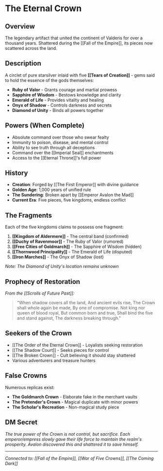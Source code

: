 # The Eternal Crown

## Overview
The legendary artifact that united the continent of Valderis for over a thousand years. Shattered during the [[Fall of the Empire]], its pieces now scattered across the land.

## Description
A circlet of pure starsilver inlaid with five **[[Tears of Creation]]** - gems said to hold the essence of the gods themselves:
- **Ruby of Valor** - Grants courage and martial prowess
- **Sapphire of Wisdom** - Bestows knowledge and clarity
- **Emerald of Life** - Provides vitality and healing
- **Onyx of Shadow** - Controls darkness and secrets
- **Diamond of Unity** - Binds all powers together

## Powers (When Complete)
- Absolute command over those who swear fealty
- Immunity to poison, disease, and mental control
- Ability to see truth through all deceptions
- Command over the [[Imperial Seal]] enchantments
- Access to the [[Eternal Throne]]'s full power

## History
- **Creation**: Forged by [[The First Emperor]] with divine guidance
- **Golden Age**: 1,000 years of unified rule
- **The Sundering**: Broken apart by [[Emperor Avalon the Mad]]
- **Current Era**: Five pieces, five kingdoms, endless conflict

## The Fragments
Each of the five kingdoms claims to possess one fragment:
1. **[[Kingdom of Aldermere]]** - The central band (confirmed)
2. **[[Duchy of Ravenmoor]]** - The Ruby of Valor (rumored)
3. **[[Free Cities of Goldmarch]]** - The Sapphire of Wisdom (hidden)
4. **[[Thornwood Principality]]** - The Emerald of Life (disputed)
5. **[[Iron Marches]]** - The Onyx of Shadow (lost)

*Note: The Diamond of Unity's location remains unknown*

## Prophecy of Restoration
*From the [[Scrolls of Future Past]]:*
> "When shadow covers all the land,
> And ancient evils rise,
> The Crown shall whole again be made,
> By one of compromise.
> Not king nor queen of blood royal,
> But common born and true,
> Shall bind the five and stand against,
> The darkness breaking through."

## Seekers of the Crown
- [[The Order of the Eternal Crown]] - Loyalists seeking restoration
- [[The Shadow Court]] - Seeks pieces for control
- [[The Broken Crown]] - Cult believing it should stay shattered
- Various adventurers and treasure hunters

## False Crowns
Numerous replicas exist:
- **The Goldmarch Crown** - Elaborate fake in the merchant vaults
- **The Pretender's Crown** - Magical duplicate with minor powers
- **The Scholar's Recreation** - Non-magical study piece

## DM Secret
*The true power of the Crown is not control, but sacrifice. Each emperor/empress slowly gave their life force to maintain the realm's prosperity. Avalon discovered this and shattered it to save himself.*

---
*Connected to: [[Fall of the Empire]], [[War of Five Crowns]], [[The Coming Dark]]*